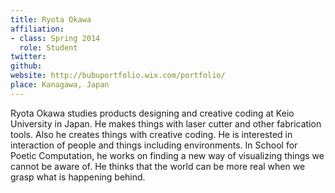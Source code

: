 ```yaml
---
title: Ryota Okawa
affiliation:
- class: Spring 2014
  role: Student
twitter:
github:
website: http://bubuportfolio.wix.com/portfolio/
place: Kanagawa, Japan
---
```

Ryota Okawa studies products designing and creative coding at Keio University in Japan. He makes things with laser cutter and other fabrication tools. Also he creates things with creative coding. He is interested in interaction of people and things including environments. In School for Poetic Computation, he works on finding a new way of visualizing things we cannot be aware of. He thinks that the world can be more real when we grasp what is happening behind.

